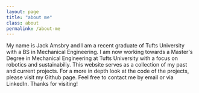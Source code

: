 ```yaml
---
layout: page
title: "about me"
class: about
permalink: /about-me
---
```


My name is Jack Amsbry and I am a recent graduate of Tufts University with a BS in Mechanical Engineering. I am now working towards a Master's Degree in Mechanical Engineering at Tufts University with a focus on robotics and sustainabiliy. This website serves as a collection of my past and current projects. For a more in depth look at the code of the projects, please visit my Github page. Feel free to contact me by email or via LinkedIn. Thanks for visiting!

